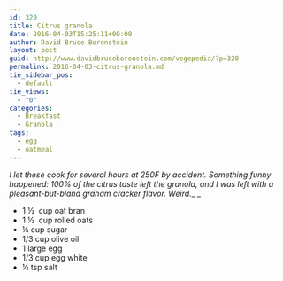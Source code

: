 ```yaml
---
id: 320
title: Citrus granola
date: 2016-04-03T15:25:11+00:00
author: David Bruce Borenstein
layout: post
guid: http://www.davidbruceborenstein.com/vegepedia/?p=320
permalink: 2016-04-03-citrus-granola.md
tie_sidebar_pos:
  - default
tie_views:
  - "0"
categories:
  - Breakfast
  - Granola
tags:
  - egg
  - oatmeal
---
```

_I let these cook for several hours at 250F by accident. Something funny happened: 100% of the citrus taste left the granola, and I was left with a pleasant-but-bland graham cracker flavor. Weird.__ _

  * 1 ½  cup oat bran
  * 1 ½  cup rolled oats
  * ¼ cup sugar
  * 1/3 cup olive oil
  * 1 large egg
  * 1/3 cup egg white
  * ¼ tsp salt